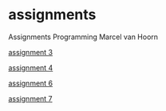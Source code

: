 # assignments
Assignments Programming Marcel van Hoorn

[assignment 3](https://github.com/marcelhv99/assignments/blob/master/assignment3.ipynb)

[assignment 4](https://github.com/marcelhv99/assignments/blob/master/assignment4.ipynb)

[assignment 6](https://github.com/marcelhv99/assignments/blob/master/Graded_assignment1.ipynb)

[assignment 7](https://github.com/marcelhv99/assignments/blob/master/Graded_assignment_2.ipynb)
